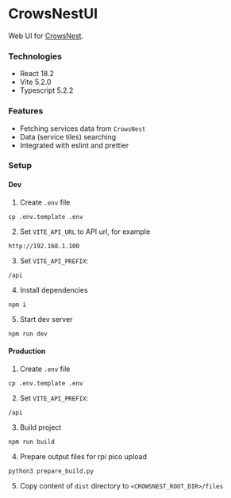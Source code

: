 # CrowsNestUI
Web UI for [CrowsNest](https://github.com/zNitche/CrowsNest). 


### Technologies
- React 18.2
- Vite 5.2.0
- Typescript 5.2.2

### Features
- Fetching services data from `CrowsNest`
- Data (service tiles) searching
- Integrated with eslint and prettier

### Setup
#### Dev
1. Create `.env` file
```
cp .env.template .env
```
2. Set `VITE_API_URL` to API url, for example
```
http://192.168.1.100
```
3. Set `VITE_API_PREFIX`:
```
/api
```
4. Install dependencies
```
npm i
```
5. Start dev server
```
npm run dev
```
#### Production
1. Create `.env` file
```
cp .env.template .env
```
2. Set `VITE_API_PREFIX`:
```
/api
```
3. Build project
```
npm run build
```
4. Prepare output files for rpi pico upload
```
python3 prepare_build.py
```
5. Copy content of `dist` directory to `<CROWSNEST_ROOT_DIR>/files`
